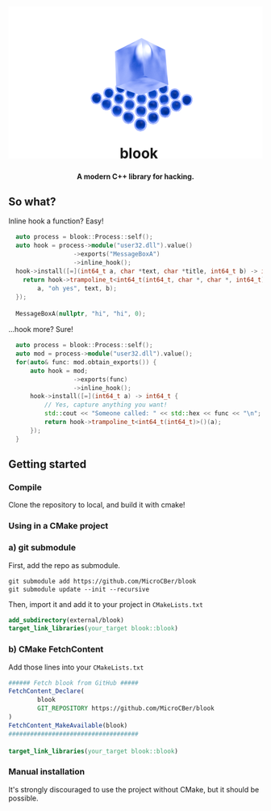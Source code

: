 <div align="center">
<img src="./resources/icon.png" height="300">
<h1 style="margin-top: -30px;">&nbsp;&nbsp;blook</h1>
<h4>A modern C++ library for hacking.</h4>
</div>

## So what?

Inline hook a function? Easy!

```cpp
  auto process = blook::Process::self();
  auto hook = process->module("user32.dll").value()
                  ->exports("MessageBoxA")
                  ->inline_hook();
  hook->install([=](int64_t a, char *text, char *title, int64_t b) -> int64_t {
    return hook->trampoline_t<int64_t(int64_t, char *, char *, int64_t)>()(
        a, "oh yes", text, b);
  });

  MessageBoxA(nullptr, "hi", "hi", 0);
```

...hook more? Sure!

```cpp
  auto process = blook::Process::self();
  auto mod = process->module("user32.dll").value();
  for(auto& func: mod.obtain_exports()) {
      auto hook = mod;
                  ->exports(func)
                  ->inline_hook();
      hook->install([=](int64_t a) -> int64_t {
          // Yes, capture anything you want!
          std::cout << "Someone called: " << std::hex << func << "\n";
          return hook->trampoline_t<int64_t(int64_t)>()(a);
      });
  }
```

## Getting started

### Compile

Clone the repository to local, and build it with cmake!

### Using in a CMake project

### a) git submodule

First, add the repo as submodule.

```shell
git submodule add https://github.com/MicroCBer/blook
git submodule update --init --recursive
```

Then, import it and add it to your project in `CMakeLists.txt`

```cmake
add_subdirectory(external/blook)
target_link_libraries(your_target blook::blook)
```

### b) CMake FetchContent

Add those lines into your `CMakeLists.txt`

```cmake
###### Fetch blook from GitHub #####
FetchContent_Declare(
        blook
        GIT_REPOSITORY https://github.com/MicroCBer/blook
)
FetchContent_MakeAvailable(blook)
####################################

target_link_libraries(your_target blook::blook)
```

### Manual installation

It's strongly discouraged to use the project without CMake, but it should be possible.
